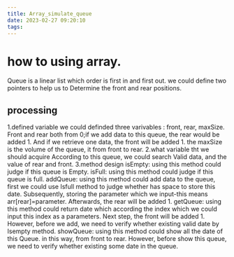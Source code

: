 ```yaml
---
title: Array_simulate_queue
date: 2023-02-27 09:20:10
tags:
---
```

# how to using array.
Queue is a linear list which order is first in and first out. we could define two pointers to help us to Determine the front and rear positions.
## processing
1.defined variable
we could definded three varivables : front, rear, maxSize.
Front and rear both from 0;if we add data to this queue, the rear would be added 1. And if we retrieve one data, the front will be added 1.
the maxSize is the volume of the queue, it from front to rear.
2.what variable tht we should acquire
According to this queue, we could search Valid data, and the value of rear and front.
3.method design
isEmpty: using this method could judge if this queue is Empty. 
isFull: using this method could judge if this queue is full.
addQueue: using this method could add data to the queue, first we could use Isfull method to judge whether has space to store this date. Subsequently, storing the parameter which we input-this means arr[rear]=parameter. Afterwards, the rear will be added 1.
getQueue: using this method could return date which according the index which we could input this index as a parameters. Next step, the front will be added 1. However, before we add, we need to verify whether existing valid date by Isempty method.
showQueue: using this method could show all the date of this Queue. in this way, from front to rear. However, before show this queue, we need to verify whether existing some date in the queue.




